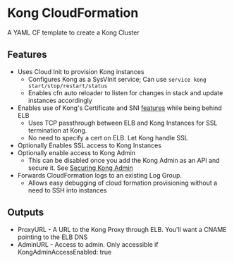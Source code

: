 # Kong CloudFormation

A YAML CF template to create a Kong Cluster

## Features

- Uses Cloud Init to provision Kong instances
  - Configures Kong as a SysVInit service; Can use `service kong start/stop/restart/status`
  - Enables cfn auto reloader to listen for changes in stack and update instances accordingly
- Enables use of Kong's Certificate and SNI [features](https://getkong.org/docs/0.10.x/proxy/#configuring-ssl-for-an-api) while being behind ELB
  - Uses TCP passthrough between ELB and Kong Instances for SSL termination at Kong.
  - No need to specify a cert on ELB. Let Kong handle SSL
- Optionally Enables SSL access to Kong Instances
- Optionally enable access to Kong Admin
  - This can be disabled once you add the Kong Admin as an API and secure it. See [Securing Kong Admin](https://getkong.org/docs/0.10.x/secure-admin-api/)
- Forwards CloudFormation logs to an existing Log Group.
  - Allows easy debugging of cloud formation provisioning without a need to SSH into instances

## Outputs

- ProxyURL - A URL to the Kong Proxy through ELB. You'll want a CNAME pointing to the ELB DNS
- AdminURL - Access to admin. Only accessible if KongAdminAccessEnabled: true
